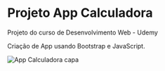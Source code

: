 # Projeto App Calculadora
Projeto do curso de Desenvolvimento Web - Udemy

Criação de App usando Bootstrap e JavaScript.

![App Calculadora capa](https://github.com/andre-coelho-dev/Udemy-calculadora/assets/123213604/745dff55-f207-4ec4-85ac-d3ebdeb117f5)
